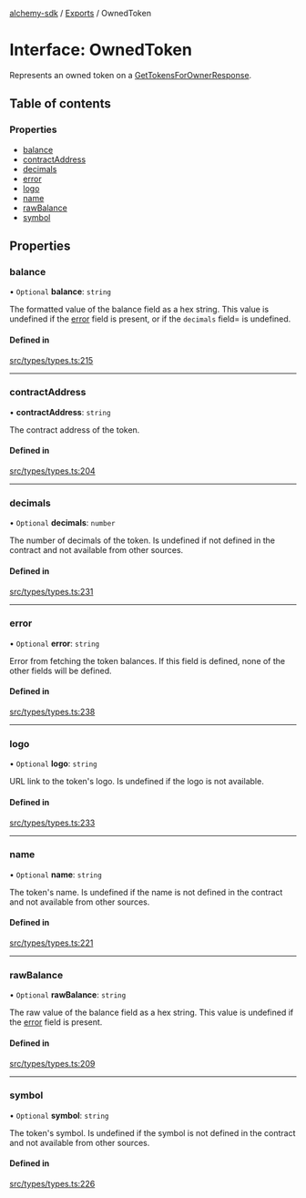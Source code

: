 [alchemy-sdk](../README.md) / [Exports](../modules.md) / OwnedToken

# Interface: OwnedToken

Represents an owned token on a [GetTokensForOwnerResponse](GetTokensForOwnerResponse.md).

## Table of contents

### Properties

- [balance](OwnedToken.md#balance)
- [contractAddress](OwnedToken.md#contractaddress)
- [decimals](OwnedToken.md#decimals)
- [error](OwnedToken.md#error)
- [logo](OwnedToken.md#logo)
- [name](OwnedToken.md#name)
- [rawBalance](OwnedToken.md#rawbalance)
- [symbol](OwnedToken.md#symbol)

## Properties

### balance

• `Optional` **balance**: `string`

The formatted value of the balance field as a hex string. This value is
undefined if the [error](OwnedToken.md#error) field is present, or if the `decimals` field=
is undefined.

#### Defined in

[src/types/types.ts:215](https://github.com/alchemyplatform/alchemy-sdk-js/blob/70f9997/src/types/types.ts#L215)

___

### contractAddress

• **contractAddress**: `string`

The contract address of the token.

#### Defined in

[src/types/types.ts:204](https://github.com/alchemyplatform/alchemy-sdk-js/blob/70f9997/src/types/types.ts#L204)

___

### decimals

• `Optional` **decimals**: `number`

The number of decimals of the token. Is undefined if not defined in the
contract and not available from other sources.

#### Defined in

[src/types/types.ts:231](https://github.com/alchemyplatform/alchemy-sdk-js/blob/70f9997/src/types/types.ts#L231)

___

### error

• `Optional` **error**: `string`

Error from fetching the token balances. If this field is defined, none of
the other fields will be defined.

#### Defined in

[src/types/types.ts:238](https://github.com/alchemyplatform/alchemy-sdk-js/blob/70f9997/src/types/types.ts#L238)

___

### logo

• `Optional` **logo**: `string`

URL link to the token's logo. Is undefined if the logo is not available.

#### Defined in

[src/types/types.ts:233](https://github.com/alchemyplatform/alchemy-sdk-js/blob/70f9997/src/types/types.ts#L233)

___

### name

• `Optional` **name**: `string`

The token's name. Is undefined if the name is not defined in the contract and
not available from other sources.

#### Defined in

[src/types/types.ts:221](https://github.com/alchemyplatform/alchemy-sdk-js/blob/70f9997/src/types/types.ts#L221)

___

### rawBalance

• `Optional` **rawBalance**: `string`

The raw value of the balance field as a hex string. This value is undefined
if the [error](OwnedToken.md#error) field is present.

#### Defined in

[src/types/types.ts:209](https://github.com/alchemyplatform/alchemy-sdk-js/blob/70f9997/src/types/types.ts#L209)

___

### symbol

• `Optional` **symbol**: `string`

The token's symbol. Is undefined if the symbol is not defined in the contract
and not available from other sources.

#### Defined in

[src/types/types.ts:226](https://github.com/alchemyplatform/alchemy-sdk-js/blob/70f9997/src/types/types.ts#L226)
